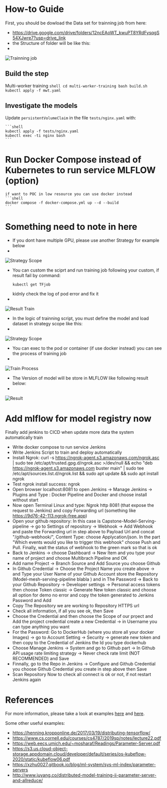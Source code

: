 # How-to Guide
First, you should be dowload the Data set for trainning job from here: 
- https://drive.google.com/drive/folders/12ncEAoWT_kwuPT8YRdFysqgS54XJwre7?usp=drive_link
- the Structure of folder will be like this:
- 
![Trainning job ](https://github.com/HungNguyenDev1511/Car-detection-serving-model/blob/refactor/StructureTrainning.png)


## Build the step

Multi-worker training
    ```shell
    cd multi-worker-training
    bash build.sh
    kubectl apply -f mwt.yaml
    ```

## Investigate the models

Update `persistentVolumeClaim` in the file `tests/nginx.yaml` with:

    ```shell
    kubectl apply -f tests/nginx.yaml
    kubectl exec -ti nginx bash
    ```
# Run Docker Compose instead of Kubernetes to run service MLFLOW (option)
    if want to POC in low resource you can use docker instead
    ```shell
    docker compose -f docker-compose.yml up --d --build
    ```

# Something need to note in here
- If you  dont have multiple GPU, please use another Strategy for example below
-
![Strategy Scope](https://github.com/HungNguyenDev1511/Car-detection-serving-model/blob/refactor/Strategy.png)
- You can custom the sciprt and run training job following your custom, if result fail by command: 
     ```shell
    kubectl get TFjob
    ```
    kidnly check the log of pod error and fix it
-
![Result Train ](https://github.com/HungNguyenDev1511/Car-detection-serving-model/blob/refactor/result_train_pod.png) 

- In the logic of trainning script, you must define the model and load dataset in strategy scope like this:
-
![Strategy Scope](https://github.com/HungNguyenDev1511/Car-detection-serving-model/blob/refactor/strategy_scope.png)

- You can exec to the pod or container (if use docker instead) you can see the process of training job
-
![Train Process](https://github.com/HungNguyenDev1511/Car-detection-serving-model/blob/refactor/train_process.png)
- The Version of model will be store in MLFLOW like following result below:
-
![Result](https://github.com/HungNguyenDev1511/Car-detection-serving-model/blob/refactor/Mlflow%20_modelregistry.png)

# Add mlflow for model registry now

Finally add jenkins to CICD when update more data the system automatically train
- Write docker compose to run service Jenkins
- Write Jenkins Script to train and deploy automatically
- Install Ngrok: curl -s https://ngrok-agent.s3.amazonaws.com/ngrok.asc | sudo tee /etc/apt/trusted.gpg.d/ngrok.asc >/dev/null && echo "deb https://ngrok-agent.s3.amazonaws.com buster main" | sudo tee /etc/apt/sources.list.d/ngrok.list && sudo apt update && sudo apt install ngrok
- Test ngrok install success: ngrok
- Open browser localhost:8081 to open Jenkins -> Manage Jenkins -> Plugins and Type : Docker Pipeline and Docker and choose install without start 
- Now open Terminal Linux and type: Ngrok http 8081 (that expose the request to Jenkins) and copy Forwarding url (something like https://9d76-42-113.ngrok-free.app)
- Open your github repository: In this case is Capstone-Model-Serving-pipeline -> go to Settings of repository -> Webhook -> Add Webhook and paste the Forwarding url in step above to Payload Url and concat "/github-webhook/", Content Type: choose Applycation/json. In the part "Which events would you like to trigger this webhook" choose Push and Pull. Finally, wait the status of webhook to the green mark so that is ok
- Back to Jenkins -> choose Dashboard -> New Item and you type your name of project and choose Multibrach Pipeline and OK
- Add name Project -> Branch Source and Add Source you choose Github 
- In Github Credential -> Choose the Project Name you create above -> and Type your User Name of your Github Account store the Repository (Model-mesh-serving-pipeline blabla ) and in The Password -> Back to your Github Repository -> Developer settings -> Personal access tokens then choose Token classic -> Generate New token classic and choose all option for demo no error and copy the token generated to Jenkins Password and Add
- Copy The Repository we are working to Repository HTTPS url 
- Check all information, if all you see ok, then Save 
- Choose the Credential and then choose the Scope of our prọect and Add the project credential create a new Credential -> in Username you can type anything you want
- For the Password: Go to DockerHub (where you store all your docker Images) -> go to Account Setting -> Security -> generate new token and then copy to the Credential of Jenkins the Id you type dockerhub  
- Choose Manage Jenkins -> System and go to Github part -> In Github API usage rate limiting strategy -> Never check rate limit (NOT RECOMMENDED) and Save 
- Finnally, go to the Repo in Jenkins -> Configure and Github Credential you choose Github Credential you create in step above then Save 
- Scan Repository Now to check all connect is ok or not, if not restart Jenkins again 


# References

For more information, please take a look at examples [here](https://github.com/kubeflow/training-operator/tree/master/examples) and [here](https://github.com/kubeflow/examples/tree/master/github_issue_summarization).

Some other useful examples:
- https://henning.kropponline.de/2017/03/19/distributing-tensorflow/
- https://www.cs.cornell.edu/courses/cs4787/2019sp/notes/lecture22.pdf
- https://web.eecs.umich.edu/~mosharaf/Readings/Parameter-Server.pdf
- https://s3.us.cloud-object-storage.appdomain.cloud/developer/default/series/os-kubeflow-2020/static/kubeflow06.pdf
- https://xzhu0027.gitbook.io/blog/ml-system/sys-ml-index/parameter-servers
- http://www.juyang.co/distributed-model-training-ii-parameter-server-and-allreduce/
